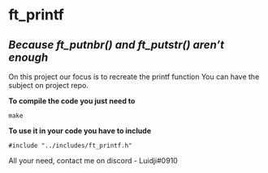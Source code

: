 # ft_printf
## _Because ft_putnbr() and ft_putstr() aren’t enough_

On this project our focus is to recreate the printf function
You can have the subject on project repo.

**To compile the code you just need to**

`make`

**To use it in your code you have to include**

`#include "../includes/ft_printf.h"`

All your need, contact me on discord - Luidji#0910
